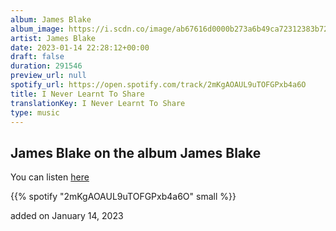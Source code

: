 ```yaml
---
album: James Blake
album_image: https://i.scdn.co/image/ab67616d0000b273a6b49ca72312383b72a8d9b4
artist: James Blake
date: 2023-01-14 22:28:12+00:00
draft: false
duration: 291546
preview_url: null
spotify_url: https://open.spotify.com/track/2mKgAOAUL9uTOFGPxb4a6O
title: I Never Learnt To Share
translationKey: I Never Learnt To Share
type: music
---
```


## James Blake on the album James Blake

You can listen [here](https://open.spotify.com/track/2mKgAOAUL9uTOFGPxb4a6O)

{{% spotify "2mKgAOAUL9uTOFGPxb4a6O" small %}}

added on January 14, 2023